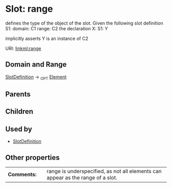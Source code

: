 
# Slot: range


defines the type of the object of the slot.  Given the following slot definition
  S1:
    domain: C1
    range:  C2
the declaration
  X:
    S1: Y

implicitly asserts Y is an instance of C2

URI: [linkml:range](https://w3id.org/linkml/range)


## Domain and Range

[SlotDefinition](SlotDefinition.md) &#8594;  <sub>OPT</sub> [Element](Element.md)

## Parents


## Children


## Used by

 * [SlotDefinition](SlotDefinition.md)

## Other properties

|  |  |  |
| --- | --- | --- |
| **Comments:** | | range is underspecified, as not all elements can appear as the range of a slot. |

